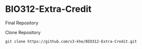 # BIO312-Extra-Credit
Final Repository

Clone Repository
```
git clone https://github.com/s3-khe/BIO312-Extra-Credit.git
```
